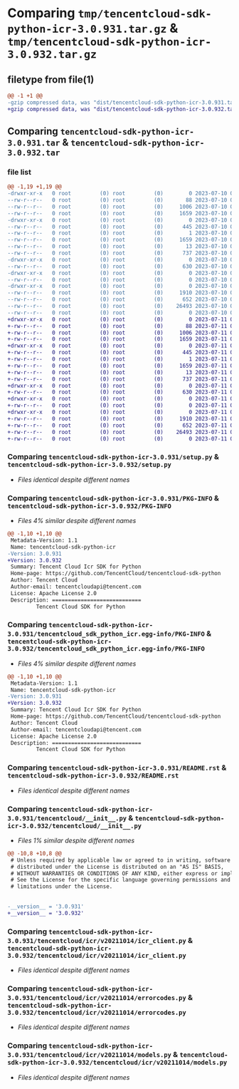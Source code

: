 # Comparing `tmp/tencentcloud-sdk-python-icr-3.0.931.tar.gz` & `tmp/tencentcloud-sdk-python-icr-3.0.932.tar.gz`

## filetype from file(1)

```diff
@@ -1 +1 @@
-gzip compressed data, was "dist/tencentcloud-sdk-python-icr-3.0.931.tar", last modified: Mon Jul 10 00:42:04 2023, max compression
+gzip compressed data, was "dist/tencentcloud-sdk-python-icr-3.0.932.tar", last modified: Tue Jul 11 00:47:17 2023, max compression
```

## Comparing `tencentcloud-sdk-python-icr-3.0.931.tar` & `tencentcloud-sdk-python-icr-3.0.932.tar`

### file list

```diff
@@ -1,19 +1,19 @@
-drwxr-xr-x   0 root         (0) root         (0)        0 2023-07-10 00:42:04.000000 tencentcloud-sdk-python-icr-3.0.931/
--rw-r--r--   0 root         (0) root         (0)       88 2023-07-10 00:42:04.000000 tencentcloud-sdk-python-icr-3.0.931/setup.cfg
--rw-r--r--   0 root         (0) root         (0)     1006 2023-07-10 00:42:04.000000 tencentcloud-sdk-python-icr-3.0.931/setup.py
--rw-r--r--   0 root         (0) root         (0)     1659 2023-07-10 00:42:04.000000 tencentcloud-sdk-python-icr-3.0.931/PKG-INFO
-drwxr-xr-x   0 root         (0) root         (0)        0 2023-07-10 00:42:04.000000 tencentcloud-sdk-python-icr-3.0.931/tencentcloud_sdk_python_icr.egg-info/
--rw-r--r--   0 root         (0) root         (0)      445 2023-07-10 00:42:04.000000 tencentcloud-sdk-python-icr-3.0.931/tencentcloud_sdk_python_icr.egg-info/SOURCES.txt
--rw-r--r--   0 root         (0) root         (0)        1 2023-07-10 00:42:04.000000 tencentcloud-sdk-python-icr-3.0.931/tencentcloud_sdk_python_icr.egg-info/dependency_links.txt
--rw-r--r--   0 root         (0) root         (0)     1659 2023-07-10 00:42:04.000000 tencentcloud-sdk-python-icr-3.0.931/tencentcloud_sdk_python_icr.egg-info/PKG-INFO
--rw-r--r--   0 root         (0) root         (0)       13 2023-07-10 00:42:04.000000 tencentcloud-sdk-python-icr-3.0.931/tencentcloud_sdk_python_icr.egg-info/top_level.txt
--rw-r--r--   0 root         (0) root         (0)      737 2023-07-10 00:42:04.000000 tencentcloud-sdk-python-icr-3.0.931/README.rst
-drwxr-xr-x   0 root         (0) root         (0)        0 2023-07-10 00:42:04.000000 tencentcloud-sdk-python-icr-3.0.931/tencentcloud/
--rw-r--r--   0 root         (0) root         (0)      630 2023-07-10 00:42:04.000000 tencentcloud-sdk-python-icr-3.0.931/tencentcloud/__init__.py
-drwxr-xr-x   0 root         (0) root         (0)        0 2023-07-10 00:42:04.000000 tencentcloud-sdk-python-icr-3.0.931/tencentcloud/icr/
--rw-r--r--   0 root         (0) root         (0)        0 2023-07-10 00:42:04.000000 tencentcloud-sdk-python-icr-3.0.931/tencentcloud/icr/__init__.py
-drwxr-xr-x   0 root         (0) root         (0)        0 2023-07-10 00:42:04.000000 tencentcloud-sdk-python-icr-3.0.931/tencentcloud/icr/v20211014/
--rw-r--r--   0 root         (0) root         (0)     1910 2023-07-10 00:42:04.000000 tencentcloud-sdk-python-icr-3.0.931/tencentcloud/icr/v20211014/icr_client.py
--rw-r--r--   0 root         (0) root         (0)      652 2023-07-10 00:42:04.000000 tencentcloud-sdk-python-icr-3.0.931/tencentcloud/icr/v20211014/errorcodes.py
--rw-r--r--   0 root         (0) root         (0)    26493 2023-07-10 00:42:04.000000 tencentcloud-sdk-python-icr-3.0.931/tencentcloud/icr/v20211014/models.py
--rw-r--r--   0 root         (0) root         (0)        0 2023-07-10 00:42:04.000000 tencentcloud-sdk-python-icr-3.0.931/tencentcloud/icr/v20211014/__init__.py
+drwxr-xr-x   0 root         (0) root         (0)        0 2023-07-11 00:47:17.000000 tencentcloud-sdk-python-icr-3.0.932/
+-rw-r--r--   0 root         (0) root         (0)       88 2023-07-11 00:47:17.000000 tencentcloud-sdk-python-icr-3.0.932/setup.cfg
+-rw-r--r--   0 root         (0) root         (0)     1006 2023-07-11 00:47:17.000000 tencentcloud-sdk-python-icr-3.0.932/setup.py
+-rw-r--r--   0 root         (0) root         (0)     1659 2023-07-11 00:47:17.000000 tencentcloud-sdk-python-icr-3.0.932/PKG-INFO
+drwxr-xr-x   0 root         (0) root         (0)        0 2023-07-11 00:47:17.000000 tencentcloud-sdk-python-icr-3.0.932/tencentcloud_sdk_python_icr.egg-info/
+-rw-r--r--   0 root         (0) root         (0)      445 2023-07-11 00:47:17.000000 tencentcloud-sdk-python-icr-3.0.932/tencentcloud_sdk_python_icr.egg-info/SOURCES.txt
+-rw-r--r--   0 root         (0) root         (0)        1 2023-07-11 00:47:17.000000 tencentcloud-sdk-python-icr-3.0.932/tencentcloud_sdk_python_icr.egg-info/dependency_links.txt
+-rw-r--r--   0 root         (0) root         (0)     1659 2023-07-11 00:47:17.000000 tencentcloud-sdk-python-icr-3.0.932/tencentcloud_sdk_python_icr.egg-info/PKG-INFO
+-rw-r--r--   0 root         (0) root         (0)       13 2023-07-11 00:47:17.000000 tencentcloud-sdk-python-icr-3.0.932/tencentcloud_sdk_python_icr.egg-info/top_level.txt
+-rw-r--r--   0 root         (0) root         (0)      737 2023-07-11 00:47:17.000000 tencentcloud-sdk-python-icr-3.0.932/README.rst
+drwxr-xr-x   0 root         (0) root         (0)        0 2023-07-11 00:47:17.000000 tencentcloud-sdk-python-icr-3.0.932/tencentcloud/
+-rw-r--r--   0 root         (0) root         (0)      630 2023-07-11 00:47:17.000000 tencentcloud-sdk-python-icr-3.0.932/tencentcloud/__init__.py
+drwxr-xr-x   0 root         (0) root         (0)        0 2023-07-11 00:47:17.000000 tencentcloud-sdk-python-icr-3.0.932/tencentcloud/icr/
+-rw-r--r--   0 root         (0) root         (0)        0 2023-07-11 00:47:17.000000 tencentcloud-sdk-python-icr-3.0.932/tencentcloud/icr/__init__.py
+drwxr-xr-x   0 root         (0) root         (0)        0 2023-07-11 00:47:17.000000 tencentcloud-sdk-python-icr-3.0.932/tencentcloud/icr/v20211014/
+-rw-r--r--   0 root         (0) root         (0)     1910 2023-07-11 00:47:17.000000 tencentcloud-sdk-python-icr-3.0.932/tencentcloud/icr/v20211014/icr_client.py
+-rw-r--r--   0 root         (0) root         (0)      652 2023-07-11 00:47:17.000000 tencentcloud-sdk-python-icr-3.0.932/tencentcloud/icr/v20211014/errorcodes.py
+-rw-r--r--   0 root         (0) root         (0)    26493 2023-07-11 00:47:17.000000 tencentcloud-sdk-python-icr-3.0.932/tencentcloud/icr/v20211014/models.py
+-rw-r--r--   0 root         (0) root         (0)        0 2023-07-11 00:47:17.000000 tencentcloud-sdk-python-icr-3.0.932/tencentcloud/icr/v20211014/__init__.py
```

### Comparing `tencentcloud-sdk-python-icr-3.0.931/setup.py` & `tencentcloud-sdk-python-icr-3.0.932/setup.py`

 * *Files identical despite different names*

### Comparing `tencentcloud-sdk-python-icr-3.0.931/PKG-INFO` & `tencentcloud-sdk-python-icr-3.0.932/PKG-INFO`

 * *Files 4% similar despite different names*

```diff
@@ -1,10 +1,10 @@
 Metadata-Version: 1.1
 Name: tencentcloud-sdk-python-icr
-Version: 3.0.931
+Version: 3.0.932
 Summary: Tencent Cloud Icr SDK for Python
 Home-page: https://github.com/TencentCloud/tencentcloud-sdk-python
 Author: Tencent Cloud
 Author-email: tencentcloudapi@tencent.com
 License: Apache License 2.0
 Description: ============================
         Tencent Cloud SDK for Python
```

### Comparing `tencentcloud-sdk-python-icr-3.0.931/tencentcloud_sdk_python_icr.egg-info/PKG-INFO` & `tencentcloud-sdk-python-icr-3.0.932/tencentcloud_sdk_python_icr.egg-info/PKG-INFO`

 * *Files 4% similar despite different names*

```diff
@@ -1,10 +1,10 @@
 Metadata-Version: 1.1
 Name: tencentcloud-sdk-python-icr
-Version: 3.0.931
+Version: 3.0.932
 Summary: Tencent Cloud Icr SDK for Python
 Home-page: https://github.com/TencentCloud/tencentcloud-sdk-python
 Author: Tencent Cloud
 Author-email: tencentcloudapi@tencent.com
 License: Apache License 2.0
 Description: ============================
         Tencent Cloud SDK for Python
```

### Comparing `tencentcloud-sdk-python-icr-3.0.931/README.rst` & `tencentcloud-sdk-python-icr-3.0.932/README.rst`

 * *Files identical despite different names*

### Comparing `tencentcloud-sdk-python-icr-3.0.931/tencentcloud/__init__.py` & `tencentcloud-sdk-python-icr-3.0.932/tencentcloud/__init__.py`

 * *Files 1% similar despite different names*

```diff
@@ -10,8 +10,8 @@
 # Unless required by applicable law or agreed to in writing, software
 # distributed under the License is distributed on an "AS IS" BASIS,
 # WITHOUT WARRANTIES OR CONDITIONS OF ANY KIND, either express or implied.
 # See the License for the specific language governing permissions and
 # limitations under the License.
 
 
-__version__ = '3.0.931'
+__version__ = '3.0.932'
```

### Comparing `tencentcloud-sdk-python-icr-3.0.931/tencentcloud/icr/v20211014/icr_client.py` & `tencentcloud-sdk-python-icr-3.0.932/tencentcloud/icr/v20211014/icr_client.py`

 * *Files identical despite different names*

### Comparing `tencentcloud-sdk-python-icr-3.0.931/tencentcloud/icr/v20211014/errorcodes.py` & `tencentcloud-sdk-python-icr-3.0.932/tencentcloud/icr/v20211014/errorcodes.py`

 * *Files identical despite different names*

### Comparing `tencentcloud-sdk-python-icr-3.0.931/tencentcloud/icr/v20211014/models.py` & `tencentcloud-sdk-python-icr-3.0.932/tencentcloud/icr/v20211014/models.py`

 * *Files identical despite different names*

